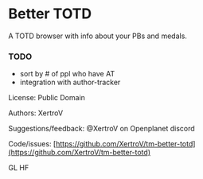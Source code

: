 # Better TOTD

A TOTD browser with info about your PBs and medals.

### TODO

- sort by # of ppl who have AT
- integration with author-tracker

License: Public Domain

Authors: XertroV

Suggestions/feedback: @XertroV on Openplanet discord

Code/issues: [https://github.com/XertroV/tm-better-totd](https://github.com/XertroV/tm-better-totd)

GL HF
